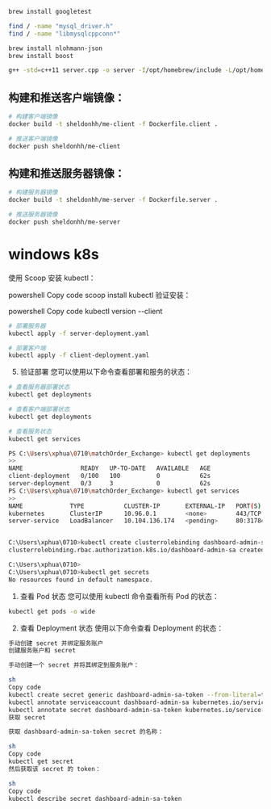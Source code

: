 ```bash
brew install googletest

```



```bash
find / -name "mysql_driver.h"
find / -name "libmysqlcppconn*"

```

```bash
brew install nlohmann-json
brew install boost

```


```bash
g++ -std=c++11 server.cpp -o server -I/opt/homebrew/include -L/opt/homebrew/lib -lboost_system -lboost_thread
```

## 构建和推送客户端镜像：
```bash
# 构建客户端镜像
docker build -t sheldonhh/me-client -f Dockerfile.client .

# 推送客户端镜像
docker push sheldonhh/me-client

```

## 构建和推送服务器镜像：
```bash
# 构建服务器镜像
docker build -t sheldonhh/me-server -f Dockerfile.server .

# 推送服务器镜像
docker push sheldonhh/me-server
```


# windows k8s
使用 Scoop 安装 kubectl：

powershell
Copy code
scoop install kubectl
验证安装：

powershell
Copy code
kubectl version --client

```bash
# 部署服务器
kubectl apply -f server-deployment.yaml

# 部署客户端
kubectl apply -f client-deployment.yaml
```

5. 验证部署
您可以使用以下命令查看部署和服务的状态：
```bash
# 查看服务器部署状态
kubectl get deployments

# 查看客户端部署状态
kubectl get deployments

# 查看服务状态
kubectl get services
```

```bash
PS C:\Users\xphua\0710\matchOrder_Exchange> kubectl get deployments
>>
NAME                READY   UP-TO-DATE   AVAILABLE   AGE
client-deployment   0/100   100          0           62s
server-deployment   0/3     3            0           62s
PS C:\Users\xphua\0710\matchOrder_Exchange> kubectl get services
>>
NAME             TYPE           CLUSTER-IP       EXTERNAL-IP   PORT(S)        AGE
kubernetes       ClusterIP      10.96.0.1        <none>        443/TCP        5m41s
server-service   LoadBalancer   10.104.136.174   <pending>     80:31784/TCP   69s
```

```bash

C:\Users\xphua\0710>kubectl create clusterrolebinding dashboard-admin-sa --clusterrole=cluster-admin --serviceaccount=default:dashboard-admin-sa
clusterrolebinding.rbac.authorization.k8s.io/dashboard-admin-sa created

C:\Users\xphua\0710>
C:\Users\xphua\0710>kubectl get secrets
No resources found in default namespace.
```




1. 查看 Pod 状态
您可以使用 kubectl 命令查看所有 Pod 的状态：
```bash
kubectl get pods -o wide
```
2. 查看 Deployment 状态
使用以下命令查看 Deployment 的状态：


```bash
手动创建 secret 并绑定服务账户
创建服务账户和 secret

手动创建一个 secret 并将其绑定到服务账户：

sh
Copy code
kubectl create secret generic dashboard-admin-sa-token --from-literal=token=$(kubectl create token dashboard-admin-sa)
kubectl annotate serviceaccount dashboard-admin-sa kubernetes.io/service-account.name=dashboard-admin-sa
kubectl annotate secret dashboard-admin-sa-token kubernetes.io/service-account.name=dashboard-admin-sa
获取 secret

获取 dashboard-admin-sa-token secret 的名称：

sh
Copy code
kubectl get secret
然后获取该 secret 的 token：

sh
Copy code
kubectl describe secret dashboard-admin-sa-token
```